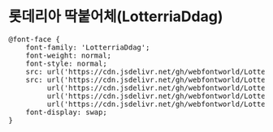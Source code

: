 # 롯데리아 딱붙어체(LotterriaDdag)
<pre>
@font-face {
    font-family: 'LotterriaDdag';
    font-weight: normal;
    font-style: normal;
    src: url('https://cdn.jsdelivr.net/gh/webfontworld/LotterriaDdag/LotterriaDdag.eot');
    src: url('https://cdn.jsdelivr.net/gh/webfontworld/LotterriaDdag/LotterriaDdag.eot?#iefix') format('embedded-opentype'),
         url('https://cdn.jsdelivr.net/gh/webfontworld/LotterriaDdag/LotterriaDdag.woff2') format('woff2'),
         url('https://cdn.jsdelivr.net/gh/webfontworld/LotterriaDdag/LotterriaDdag.woff') format('woff'),
         url('https://cdn.jsdelivr.net/gh/webfontworld/LotterriaDdag/LotterriaDdag.ttf') format("truetype");
    font-display: swap;
} 
</pre>
